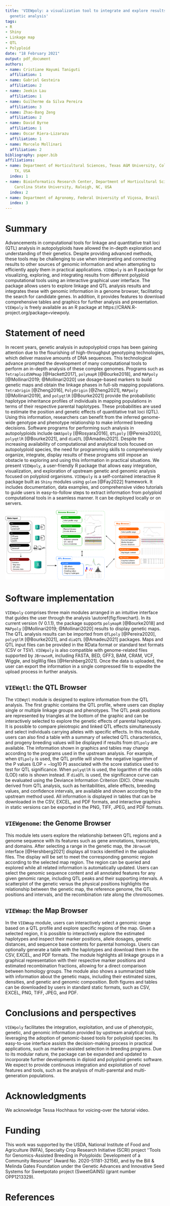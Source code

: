 ```yaml
---
title: 'VIEWpoly: a visualization tool to integrate and explore results of polyploid
  genetic analysis'
tags:
- R
- Shiny
- Linkage map
- QTL
- Polyploid
date: "18 February 2021"
output: pdf_document
authors:
- name: Cristiane Hayumi Taniguti
  affiliation: 1
- name: Gabriel Gesteira
  affiliation: 2
- name: Jeekin Lau
  affiliation: 1
- name: Guilherme da Silva Pereira
  affiliation: 3
- name: Zhao-Bang Zeng
  affiliation: 2
- name: David Byrne
  affiliation: 1
- name: Oscar Riera-Lizarazu
  affiliation: 1
- name: Marcelo Mollinari
  affiliation: 2
bibliography: paper.bib
affiliations:
- name: Department of Horticultural Sciences, Texas A&M University, College Station,
    TX, USA
  index: 1
- name: Bioinformatics Research Center, Department of Horticultural Sciences, North
    Carolina State University, Raleigh, NC, USA
  index: 2
- name: Department of Agronomy, Federal University of Viçosa, Brazil
  index: 3
---
```


# Summary

Advancements in computational tools for linkage and quantitative trait loci (QTL) analysis in autopolyploids have allowed the in-depth exploration and understanding of their genetics. Despite providing advanced methods, these tools may be challenging to use when interpreting and connecting results to other sources of genomic information and when attempting to efficiently apply them in practical applications. `VIEWpoly` is an R package for visualizing, exploring, and integrating results from different polyploid computational tools using an interactive graphical user interface. The package allows users to explore linkage and QTL analysis results and integrates these with genomic information in a genome browser, facilitating the search for candidate genes. In addition, it provides features to download comprehensive tables and graphics for further analysis and presentation. `VIEWpoly` is freely available as an R package at https://CRAN.R- project.org/package=viewpoly. 

# Statement of need

In recent years, genetic analysis in autopolyploid crops has been gaining attention due to the flourishing of high-throughput genotyping technologies, which deliver massive amounts of DNA sequences. This technological advance prompted the development of many computational tools to perform an in-depth analysis of these complex genomes. Programs such as `TetraploidSNPmap` [@Hackett2017], `polymapR` [@Bourke2018], and `MAPpoly` [@Mollinari2019; @Mollinari2020] use dosage-based markers to build genetic maps and obtain the linkage phases in full-sib mapping populations. `TetraOrigin` [@Zheng2016], `PolyOrigin` [@Zheng2021], `MAPpoly` [@Mollinari2019], and `polyqtlR` [@Bourke2021] provide the probabilistic haplotype inheritance profiles of individuals in mapping populations in terms of their respective parental haplotypes. These probabilities are used to estimate the position and genetic effects of quantitative trait loci (QTL). Using this information, researchers can benefit from the inferred genome-wide genotype and phenotype relationship to make informed breeding decisions. Software programs for performing such analysis in autopolyploids include `GWASpoly` [@Rosyara2016], `QTLpoly` [@Pereira2020], `polyqtlR` [@Bourke2021], and `diaQTL` [@Amadeu2021]. Despite the increasing availability of computational and analytical tools focused on autopolyploid species, the need for programming skills to comprehensively organize, integrate, display results of these programs still impose an obstacle to exploring and using this information in practical situations. We present `VIEWpoly`, a user-friendly R package that allows easy integration, visualization, and exploration of upstream genetic and genomic analysis focused on polyploid organisms. `VIEWpoly` is a self-contained interactive R package built as `Shiny` modules using `golem` [@Fay2022] framework. It includes documentation, data examples, and comprehensive video tutorials to guide users in easy-to-follow steps to extract information from polyploid computational tools in a seamless manner. It can be deployed locally or on servers.

![`VIEWpoly` conceptual flowchart highlighting the inputs and the three modules available: `VIEWqtl`, `VIEWgenome`, and `VIEWmap`.\label{fig:flowchart}](viewpoly-flowchart.png)

# Software implementation

`VIEWpoly` comprises three main modules arranged in an intuitive interface that guides the user through the analysis \autoref{fig:flowchart}. In its current version (V 0.1.1), the package supports `polymapR` [@Bourke2018] and `MAPpoly` [@Mollinari2019; @Mollinari2020] results to display genetic maps. The QTL analysis results can be imported from `QTLpoly` [@Pereira2020], `polyqtlR` [@Bourke2021], and `diaQTL` [@Amadeu2021] packages. Maps and QTL input files can be provided in the RData format or standard text formats (CSV or TSV). `VIEWpoly` is also compatible with genome-related files supported by `JBrowseR`, including FASTA, BED, GFF3, BAM, CRAM, VCF, Wiggle, and bigWig files [@Hershberg2021]. Once the data is uploaded, the user can export the information in a single compressed file to expedite the upload process in further analysis.

## `VIEWqtl`: the QTL Browser

The `VIEWqtl` module is designed to explore information from the QTL analysis. The first graphic contains the QTL profile, where users can display single or multiple linkage groups and phenotypes. The QTL peak positions are represented by triangles at the bottom of the graphic and can be interactively selected to explore the genetic effects of parental haplotypes. It is possible to compare pleiotropic and linked QTL effects simultaneously and select individuals carrying alleles with specific effects. In this module, users can also find a table with a summary of selected QTL characteristics, and progeny breeding values will be displayed if results from `QTLpoly` are available.
The information shown in graphics and tables may change according to the programs used in the upstream analysis. For example, when `QTLpoly` is used, the QTL profile will show the negative logarithm of the P values (LOP = −log10 P) associated with the score statistics used to test for QTL significance. When `polyqtlR` is used, the logarithm of the odds (LOD) ratio is shown instead. If `diaQTL` is used, the significance curve can be evaluated using the Deviance Information Criterion (DIC). Other results derived from QTL analysis, such as heritabilities, allele effects, breeding values, and confidence intervals, are available and shown according to the upstream method used. All information is displayed in tables that can be downloaded in the CSV, EXCEL, and PDF formats, and interactive graphics in static versions can be exported in the PNG, TIFF, JPEG, and PDF formats.

## `VIEWgenome`: the Genome Browser

This module lets users explore the relationship between QTL regions and a genome sequence with its features such as gene annotations, transcripts, and domains. After selecting a range in the genetic map, the `JBrowseR` interface [@Hershberg2021] displays all tracks identified in the uploaded files. The display will be set to meet the corresponding genomic region according to the selected map region. The region can be queried and explored while all related information is automatically updated. Users can select the genomic sequence content and all annotated features for any given genomic range, including QTL peaks and their supporting intervals. A scatterplot of the genetic versus the physical positions highlights the relationship between the genetic map, the reference genome, the QTL positions and intervals, and the recombination rate along the chromosomes.

## `VIEWmap`: the Map Browser

In the `VIEWmap` module, users can interactively select a genomic range based on a QTL profile and explore specific regions of the map. Given a selected region, it is possible to interactively explore the estimated haplotypes and inspect their marker positions, allele dosages, genetic distances, and sequence base contents for parental homologs. Users can optionally generate a table with the haplotypes and download them in the CSV, EXCEL, and PDF formats. The module highlights all linkage groups in a graphical representation with their respective marker positions and estimated recombination fractions, allowing for a direct comparison between homology groups. The module also shows a summarized table with information about the genetic maps, including their estimated sizes, densities, and genetic and genomic composition. Both figures and tables can be downloaded by users in standard static formats, such as CSV, EXCEL, PNG, TIFF, JPEG, and PDF.

# Conclusions and perspectives

`VIEWpoly` facilitates the integration, exploitation, and use of phenotypic, genetic, and genomic information provided by upstream analytical tools, leveraging the adoption of genomic-based tools for polyploid species. Its easy-to-use interface assists the decision-making process in practical applications, such as marker-assisted selection in breeding programs. Due to its modular nature, the package can be expanded and updated to incorporate further developments in diploid and polyploid genetic software. We expect to provide continuous integration and exploitation of novel features and tools, such as the analysis of multi-parental and multi-generation populations.

#	Acknowledgments

We acknowledge Tessa Hochhaus for voicing-over the tutorial video.

# Funding

This work was supported by the USDA, National Institute of Food and Agriculture (NIFA), Specialty Crop Research Initiative (SCRI) project ‘‘Tools for Genomics-Assisted Breeding in Polyploids: Development of a Community Resource’’ (Award No. 2020-51181-32156), and by the Bill & Melinda Gates Foundation under the Genetic Advances and Innovative Seed Systems for Sweetpotato project (SweetGAINS) (grant number OPP1213329).

# References
